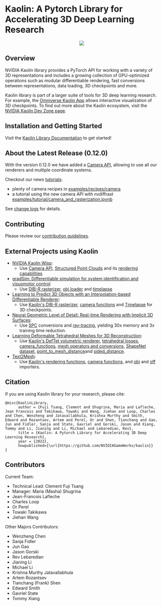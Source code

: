 # Kaolin: A Pytorch Library for Accelerating 3D Deep Learning Research

<p align="center">
    <img src="assets/kaolin.png">
</p>

## Overview
NVIDIA Kaolin library provides a PyTorch API for working with a variety of 3D representations and includes a growing collection of GPU-optimized operations such as modular differentiable rendering, fast conversions between representations, data loading, 3D checkpoints and more. 

Kaolin library is part of a larger suite of tools for 3D deep learning research. For example, the [Omniverse Kaolin App](https://docs.omniverse.nvidia.com/app_kaolin/app_kaolin/overview.html) allows interactive visualization of 3D checkpoints. To find out more about the Kaolin ecosystem, visit the [NVIDIA Kaolin Dev Zone page](https://developer.nvidia.com/kaolin).

## Installation and Getting Started

Visit the [Kaolin Library Documentation](https://kaolin.readthedocs.io/en/latest/) to get started!

## About the Latest Release (0.12.0)

With the version 0.12.0 we have added a [Camera API](https://kaolin.readthedocs.io/en/latest/modules/kaolin.render.camera.html), allowing to use all our renderers and multiple coordinate systems.

Checkout our news [tutorials](https://kaolin.readthedocs.io/en/latest/notes/tutorial_index.html):
  * plenty of camera recipes in [examples/recipes/camera](./examples/recipes/camera)
  * a tutorial using the new camera API with nvdiffrast [examples/tutorial/camera_and_rasterization.ipynb](./examples/tutorial/camera_and_rasterization.ipynb)

See [change logs](https://github.com/NVIDIAGameWorks/kaolin/releases/tag/v0.12.0) for details.

## Contributing

Please review our [contribution guidelines](CONTRIBUTING.md).

## External Projects using Kaolin

* [NVIDIA Kaolin Wisp](https://github.com/NVIDIAGameWorks/kaolin-wisp):
   * Use [Camera API](https://kaolin.readthedocs.io/en/latest/modules/kaolin.render.camera.html), [Structured Point Clouds](https://kaolin.readthedocs.io/en/latest/modules/kaolin.ops.spc.html) and its [rendering capabilities](https://kaolin.readthedocs.io/en/latest/modules/kaolin.render.spc.html)
* [gradSim: Differentiable simulation for system identification and visuomotor control](https://github.com/gradsim/gradsim):
   * Use [DIB-R rasterizer](https://kaolin.readthedocs.io/en/latest/modules/kaolin.render.mesh.html#kaolin.render.mesh.dibr_rasterization), [obj loader](https://kaolin.readthedocs.io/en/latest/modules/kaolin.io.obj.html#kaolin.io.obj.import_mesh) and [timelapse](https://kaolin.readthedocs.io/en/latest/modules/kaolin.visualize.html#kaolin.visualize.Timelapse)
* [Learning to Predict 3D Objects with an Interpolation-based Differentiable Renderer](https://github.com/nv-tlabs/DIB-R-Single-Image-3D-Reconstruction/tree/2cfa689881145c8e0647ae8dd077e55b5a578658):
   * Use [Kaolin's DIB-R rasterizer](https://kaolin.readthedocs.io/en/latest/modules/kaolin.render.mesh.html#kaolin.render.mesh.dibr_rasterization), [camera functions](https://kaolin.readthedocs.io/en/latest/modules/kaolin.render.camera.html) and [Timelapse](https://kaolin.readthedocs.io/en/latest/modules/kaolin.visualize.html#kaolin.visualize.Timelapse) for 3D checkpoints.
* [Neural Geometric Level of Detail: Real-time Rendering with Implicit 3D Surfaces](https://github.com/nv-tlabs/nglod):
    * Use [SPC](https://kaolin.readthedocs.io/en/latest/modules/kaolin.ops.spc.html) conversions and [ray-tracing](https://kaolin.readthedocs.io/en/latest/modules/kaolin.render.spc.html#kaolin.render.spc.unbatched_raytrace), yielding 30x memory and 3x training time reduction.
* [Learning Deformable Tetrahedral Meshes for 3D Reconstruction](https://github.com/nv-tlabs/DefTet):
    * Use [Kaolin's DefTet volumetric renderer](https://kaolin.readthedocs.io/en/latest/modules/kaolin.render.mesh.html#kaolin.render.mesh.deftet_sparse_render), [tetrahedral losses](https://kaolin.readthedocs.io/en/latest/modules/kaolin.metrics.tetmesh.html), [camera_functions](https://kaolin.readthedocs.io/en/latest/modules/kaolin.render.camera.html), [mesh operators and conversions](https://kaolin.readthedocs.io/en/latest/modules/kaolin.ops.html), [ShapeNet dataset](https://kaolin.readthedocs.io/en/latest/modules/kaolin.io.shapenet.html#kaolin.io.shapenet.ShapeNetV1), [point_to_mesh_distance](https://kaolin.readthedocs.io/en/latest/modules/kaolin.metrics.trianglemesh.html#kaolin.metrics.trianglemesh.point_to_mesh_distance)and [sided_distance](https://kaolin.readthedocs.io/en/latest/modules/kaolin.metrics.pointcloud.html#kaolin.metrics.pointcloud.sided_distance).
* [Text2Mesh](https://github.com/threedle/text2mesh):
    * Use [Kaolin's rendering functions](https://kaolin.readthedocs.io/en/latest/modules/kaolin.render.mesh.html#), [camera functions](https://kaolin.readthedocs.io/en/latest/modules/kaolin.render.camera.html), and [obj](https://kaolin.readthedocs.io/en/latest/modules/kaolin.io.obj.html#kaolin.io.obj.import_mesh) and [off](https://kaolin.readthedocs.io/en/latest/modules/kaolin.io.off.html#kaolin.io.off.import_mesh) importers.

## Citation

If you are using Kaolin library for your research, please cite:

```
@misc{KaolinLibrary,
      author = {Fuji Tsang, Clement and Shugrina, Maria and Lafleche, Jean Francois and Takikawa, Towaki and Wang, Jiehan and Loop, Charles and Chen, Wenzheng and Jatavallabhula, Krishna Murthy and Smith, Edward and Rozantsev, Artem and Perel, Or and Shen, Tianchang and Gao, Jun and Fidler, Sanja and State, Gavriel and Gorski, Jason and Xiang, Tommy and Li, Jianing and Li, Michael and Lebaredian, Rev},
      title = {Kaolin: A Pytorch Library for Accelerating 3D Deep Learning Research},
      year = {2022},
      howpublished={\url{https://github.com/NVIDIAGameWorks/kaolin}}
}
```
## Contributors

Current Team:

- Technical Lead: Clement Fuji Tsang
- Manager: Maria (Masha) Shugrina
- Jean-Francois Lafleche
- Charles Loop
- Or Perel
- Towaki Takikawa
- Jiehan Wang

Other Majors Contributors:

- Wenzheng Chen
- Sanja Fidler
- Jun Gao
- Jason Gorski
- Rev Lebaredian
- Jianing Li
- Michael Li
- Krishna Murthy Jatavallabhula
- Artem Rozantsev
- Tianchang (Frank) Shen
- Edward Smith
- Gavriel State
- Tommy Xiang